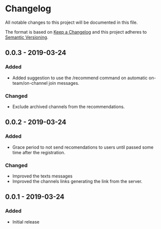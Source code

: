 # Changelog
All notable changes to this project will be documented in this file.

The format is based on [Keep a Changelog](http://keepachangelog.com/en/1.0.0/)
and this project adheres to [Semantic Versioning](http://semver.org/spec/v2.0.0.html).

## 0.0.3 - 2019-03-24
### Added
- Added suggestion to use the /recommend command on automatic on-team/on-channel join messages.

### Changed
- Exclude archived channels from the recommendations.

## 0.0.2 - 2019-03-24
### Added
- Grace period to not send recomendations to users until passed some time after the registration.

### Changed
- Improved the texts messages
- Improved the channels links generating the link from the server.

## 0.0.1 - 2019-03-24
### Added
- Initial release
